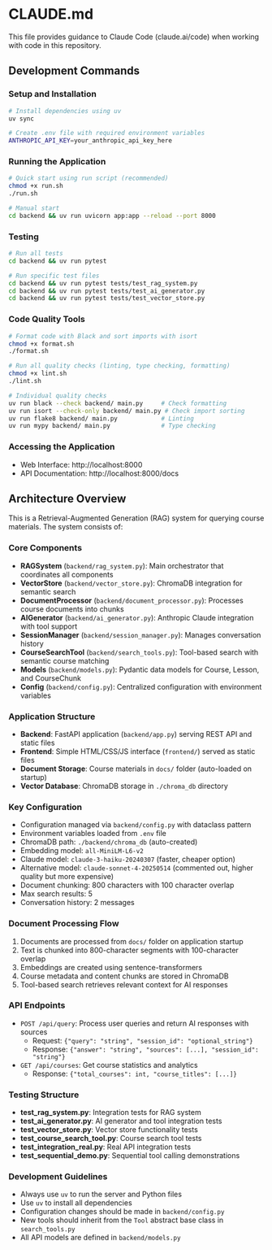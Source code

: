 # CLAUDE.md

This file provides guidance to Claude Code (claude.ai/code) when working with code in this repository.

## Development Commands

### Setup and Installation
```bash
# Install dependencies using uv
uv sync

# Create .env file with required environment variables
ANTHROPIC_API_KEY=your_anthropic_api_key_here
```

### Running the Application
```bash
# Quick start using run script (recommended)
chmod +x run.sh
./run.sh

# Manual start 
cd backend && uv run uvicorn app:app --reload --port 8000
```

### Testing
```bash
# Run all tests
cd backend && uv run pytest

# Run specific test files
cd backend && uv run pytest tests/test_rag_system.py
cd backend && uv run pytest tests/test_ai_generator.py
cd backend && uv run pytest tests/test_vector_store.py
```

### Code Quality Tools
```bash
# Format code with Black and sort imports with isort
chmod +x format.sh
./format.sh

# Run all quality checks (linting, type checking, formatting)
chmod +x lint.sh
./lint.sh

# Individual quality checks
uv run black --check backend/ main.py     # Check formatting
uv run isort --check-only backend/ main.py # Check import sorting
uv run flake8 backend/ main.py            # Linting
uv run mypy backend/ main.py              # Type checking
```

### Accessing the Application
- Web Interface: http://localhost:8000
- API Documentation: http://localhost:8000/docs

## Architecture Overview

This is a Retrieval-Augmented Generation (RAG) system for querying course materials. The system consists of:

### Core Components
- **RAGSystem** (`backend/rag_system.py`): Main orchestrator that coordinates all components
- **VectorStore** (`backend/vector_store.py`): ChromaDB integration for semantic search
- **DocumentProcessor** (`backend/document_processor.py`): Processes course documents into chunks
- **AIGenerator** (`backend/ai_generator.py`): Anthropic Claude integration with tool support
- **SessionManager** (`backend/session_manager.py`): Manages conversation history
- **CourseSearchTool** (`backend/search_tools.py`): Tool-based search with semantic course matching
- **Models** (`backend/models.py`): Pydantic data models for Course, Lesson, and CourseChunk
- **Config** (`backend/config.py`): Centralized configuration with environment variables

### Application Structure
- **Backend**: FastAPI application (`backend/app.py`) serving REST API and static files
- **Frontend**: Simple HTML/CSS/JS interface (`frontend/`) served as static files
- **Document Storage**: Course materials in `docs/` folder (auto-loaded on startup)
- **Vector Database**: ChromaDB storage in `./chroma_db` directory

### Key Configuration
- Configuration managed via `backend/config.py` with dataclass pattern
- Environment variables loaded from `.env` file
- ChromaDB path: `./backend/chroma_db` (auto-created)
- Embedding model: `all-MiniLM-L6-v2`
- Claude model: `claude-3-haiku-20240307` (faster, cheaper option)
- Alternative model: `claude-sonnet-4-20250514` (commented out, higher quality but more expensive)
- Document chunking: 800 characters with 100 character overlap
- Max search results: 5
- Conversation history: 2 messages

### Document Processing Flow
1. Documents are processed from `docs/` folder on application startup
2. Text is chunked into 800-character segments with 100-character overlap
3. Embeddings are created using sentence-transformers
4. Course metadata and content chunks are stored in ChromaDB
5. Tool-based search retrieves relevant context for AI responses

### API Endpoints
- `POST /api/query`: Process user queries and return AI responses with sources
  - Request: `{"query": "string", "session_id": "optional_string"}`
  - Response: `{"answer": "string", "sources": [...], "session_id": "string"}`
- `GET /api/courses`: Get course statistics and analytics
  - Response: `{"total_courses": int, "course_titles": [...]}`

### Testing Structure
- **test_rag_system.py**: Integration tests for RAG system
- **test_ai_generator.py**: AI generator and tool integration tests
- **test_vector_store.py**: Vector store functionality tests
- **test_course_search_tool.py**: Course search tool tests
- **test_integration_real.py**: Real API integration tests
- **test_sequential_demo.py**: Sequential tool calling demonstrations

### Development Guidelines
- Always use `uv` to run the server and Python files
- Use `uv` to install all dependencies
- Configuration changes should be made in `backend/config.py`
- New tools should inherit from the `Tool` abstract base class in `search_tools.py`
- All API models are defined in `backend/models.py`